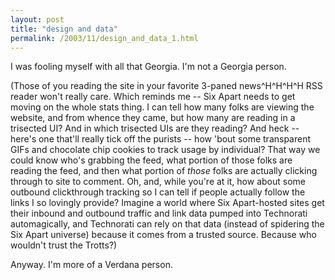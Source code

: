 ```yaml
---
layout: post
title: "design and data"
permalink: /2003/11/design_and_data_1.html
---
```


<p>I was fooling myself with all that Georgia.  I'm not a Georgia person.  </p>

<p>(Those of you reading the site in your favorite 3-paned news^H^H^H^H RSS reader won't really care.  Which reminds me -- Six Apart needs to get moving on the whole stats thing.  I can tell how many folks are viewing the website, and from whence they came, but how many are reading in a trisected UI?  And in which trisected UIs are they reading?  And heck -- here's one that'll really tick off the purists -- how 'bout some transparent GIFs and chocolate chip cookies to track usage by individual?  That way we could know who's grabbing the feed, what portion of those folks are reading the feed, and then what portion of <em>those</em> folks are actually clicking through to site to comment.  Oh, and, while you're at it, how about some outbound clickthrough tracking so I can tell if people actually follow the links I so lovingly provide?  Imagine a world where Six Apart-hosted sites get their inbound and outbound traffic and link data pumped into Technorati automagically, and Technorati can rely on that data (instead of spidering the Six Apart universe) because it comes from a trusted source.  Because who wouldn't trust the Trotts?)</p>

<p>Anyway.  I'm more of a Verdana person.</p>


